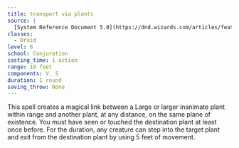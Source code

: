 ```yaml
---
title: transport via plants
source: |
  [System Reference Document 5.0](https://dnd.wizards.com/articles/features/systems-reference-document-srd)
classes:
  - Druid
level: 6
school: Conjuration
casting_time: 1 action
range: 10 feet
components: V, S
duration: 1 round
saving_throw: None
---
```


This spell creates a magical link between a Large or larger inanimate plant within range and another plant, at any distance, on the same plane of existence. You must have seen or touched the destination plant at least once before. For the duration, any creature can step into the target plant and exit from the destination plant by using 5 feet of movement.
